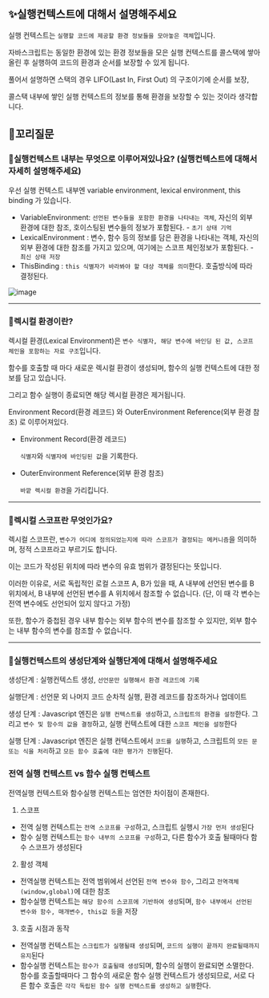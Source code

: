 ## ✨실행컨텍스트에 대해서 설명해주세요

실행 컨텍스트는 `실행할 코드에 제공할 환경 정보들을 모아놓은 객체`입니다.

자바스크립트는 동일한 환경에 있는 환경 정보들을 모은 실행 컨텍스트를 콜스택에 쌓아올린 후 실행하여 코드의 환경과 순서를 보장할 수 있게 됩니다.

풀어서 설명하면 스택의 경우 LIFO(Last In, First Out) 의 구조이기에 순서를 보장,

콜스택 내부에 쌓인 실행 컨텍스트의 정보를 통해 환경을 보장할 수 있는 것이라 생각합니다.

## 🔁꼬리질문

### 🤔실행컨텍스트 내부는 무엇으로 이루어져있나요? (실행컨텍스트에 대해서 자세히 설명해주세요)

우선 실행 컨텍스트 내부엔 variable environment, lexical environment, this binding 가 있습니다.

- VariableEnvironment: `선언된 변수들을 포함한 환경을 나타내는 객체`, 자신의 외부 환경에 대한 참조, 호이스팅된 변수들의 정보가 포함된다. - `초기 상태 기억`
- LexicalEnvironment : 변수, 함수 등의 정보를 담은 환경을 나타내는 객체, 자신의 외부 환경에 대한 참조를 가지고 있으며, 여기에는 스코프 체인정보가 포함된다. - `최신 상태 저장`
- ThisBinding : `this 식별자가 바라봐야 할 대상 객체를 의미`한다. 호출방식에 따라 결정된다.

![image](https://github.com/99sStudy/CS-Interview-Master/assets/90139306/80f9ad00-70e2-4f5e-9851-5631dd7f6869)

<hr>

### 🤔렉시컬 환경이란?

렉시컬 환경(Lexical Environment)은 `변수 식별자, 해당 변수에 바인딩 된 값, 스코프 체인을 포함하는 자료 구조`입니다.

함수를 호출할 때 마다 새로운 렉시컬 환경이 생성되며, 함수의 실행 컨텍스트에 대한 정보를 담고 있습니다.

그리고 함수 실행이 종료되면 해당 렉시컬 환경은 제거됩니다.

Environment Record(환경 레코드) 와 OuterEnvironment Reference(외부 환경 참조) 로 이루어져있다.

- Environment Record(환경 레코드)

  `식별자`와 `식별자에 바인딩된 값`을 기록한다.

- OuterEnvironment Reference(외부 환경 참조)

  `바깥 렉시컬 환경`을 가리킵니다.

<hr>

### 🤔렉시컬 스코프란 무엇인가요?

렉시컬 스코프란, `변수가 어디에 정의되었는지에 따라 스코프가 결정되는 메커니즘`을 의미하며, 정적 스코프라고 부르기도 합니다.

이는 코드가 작성된 위치에 따라 변수의 유효 범위가 결정된다는 뜻입니다.

이러한 이유로, 서로 독립적인 로컬 스코프 A, B가 있을 때, A 내부에 선언된 변수를 B 위치에서, B 내부에 선언된 변수를 A 위치에서 참조할 수 없습니다. (단, 이 때 각 변수는 전역 변수에도 선언되어 있지 않다고 가정)

또한, 함수가 중첩된 경우 내부 함수는 외부 함수의 변수를 참조할 수 있지만, 외부 함수는 내부 함수의 변수를 참조할 수 없습니다.

 <hr>

### 🤔실행컨텍스트의 생성단계와 실행단계에 대해서 설명해주세요

생성단계 : 실행컨텍스트 생성, `선언문만 실행해서 환경 레코드에 기록`

실행단계 : 선언문 외 나머지 코드 순차적 실행, 환경 레코드를 참조하거나 업데이트

생성 단계 : Javascript 엔진은 `실행 컨텍스트를 생성`하고, `스크립트의 환경을 설정`한다. 그리고 `변수 및 함수의 값을 결정`하고, 실행 컨텍스트에 대한 `스코프 체인을 설정`한다

실행 단계 : Javascript 엔진은 실행 컨텍스트에서 `코드를 실행`하고, 스크립트의 `모든 문 또는 식을 처리`하고 `모든 함수 호출에 대한 평가가 진행`된다.

### 전역 실행 컨텍스트 vs 함수 실행 컨텍스트

전역실행 컨텍스트와 함수실행 컨텍스트는 엄연한 차이점이 존재한다.

1. 스코프

- 전역 실행 컨텍스트는 `전역 스코프를 구성`하고, 스크립트 실행시 `가장 먼저 생성`된다
- 함수 실행 컨텍스트는 `함수 내부의 스코프를 구성`하고, 다른 함수가 호출 될때마다 함수 스코프가 생성된다

2. 활성 객체

- 전역실행 컨텍스트는 전역 범위에서 선언된 `전역 변수와 함수`, 그리고 `전역객체(window,global)`에 대한 참조
- 함수실행 컨텍스트는 `해당 함수의 스코프에 기반하여 생성`되며, `함수 내부에서 선언된 변수와 함수, 매개변수, this값 등`을 저장

3. 호출 시점과 동작

- 전역실행 컨텍스트는 `스크립트가 실행될때 생성`되며, `코드의 실행이 끝까지 완료될때까지 유지`된다
- 함수실행 컨텍스트는 `함수가 호출될때 생성`되며, 함수의 실행이 완료되면 소멸한다. 함수를 호출할때마다 그 함수의 새로운 함수 실행 컨텍스트가 생성되므로, 서로 다른 함수 호출은 `각각 독립된 함수 실행 컨텍스트를 생성하고 실행`한다.
